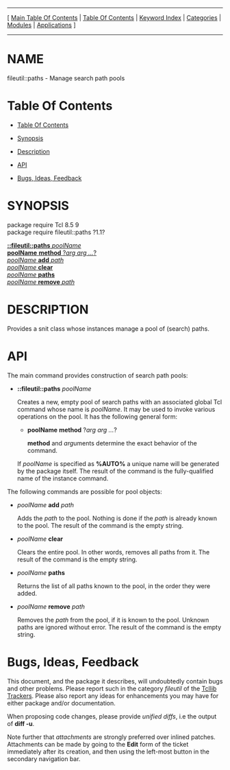 
[//000000001]: # (fileutil::paths \- )
[//000000002]: # (Generated from file 'paths\.man' by tcllib/doctools with format 'markdown')
[//000000003]: # (fileutil::paths\(n\) 1\.1 tcllib "")

<hr> [ <a href="../../../../toc.md">Main Table Of Contents</a> &#124; <a
href="../../../toc.md">Table Of Contents</a> &#124; <a
href="../../../../index.md">Keyword Index</a> &#124; <a
href="../../../../toc0.md">Categories</a> &#124; <a
href="../../../../toc1.md">Modules</a> &#124; <a
href="../../../../toc2.md">Applications</a> ] <hr>

# NAME

fileutil::paths \- Manage search path pools

# <a name='toc'></a>Table Of Contents

  - [Table Of Contents](#toc)

  - [Synopsis](#synopsis)

  - [Description](#section1)

  - [API](#section2)

  - [Bugs, Ideas, Feedback](#section3)

# <a name='synopsis'></a>SYNOPSIS

package require Tcl 8\.5 9  
package require fileutil::paths ?1\.1?  

[__::fileutil::paths__ *poolName*](#1)  
[__poolName__ __method__ ?*arg arg \.\.\.*?](#2)  
[*poolName* __add__ *path*](#3)  
[*poolName* __clear__](#4)  
[*poolName* __paths__](#5)  
[*poolName* __remove__ *path*](#6)  

# <a name='description'></a>DESCRIPTION

Provides a snit class whose instances manage a pool of \(search\) paths\.

# <a name='section2'></a>API

The main command provides construction of search path pools:

  - <a name='1'></a>__::fileutil::paths__ *poolName*

    Creates a new, empty pool of search paths with an associated global Tcl
    command whose name is *poolName*\. It may be used to invoke various
    operations on the pool\. It has the following general form:

      * <a name='2'></a>__poolName__ __method__ ?*arg arg \.\.\.*?

        __method__ and *arg*uments determine the exact behavior of the
        command\.

    If *poolName* is specified as __%AUTO%__ a unique name will be
    generated by the package itself\. The result of the command is the
    fully\-qualified name of the instance command\.

The following commands are possible for pool objects:

  - <a name='3'></a>*poolName* __add__ *path*

    Adds the *path* to the pool\. Nothing is done if the *path* is already
    known to the pool\. The result of the command is the empty string\.

  - <a name='4'></a>*poolName* __clear__

    Clears the entire pool\. In other words, removes all paths from it\. The
    result of the command is the empty string\.

  - <a name='5'></a>*poolName* __paths__

    Returns the list of all paths known to the pool, in the order they were
    added\.

  - <a name='6'></a>*poolName* __remove__ *path*

    Removes the *path* from the pool, if it is known to the pool\. Unknown
    paths are ignored without error\. The result of the command is the empty
    string\.

# <a name='section3'></a>Bugs, Ideas, Feedback

This document, and the package it describes, will undoubtedly contain bugs and
other problems\. Please report such in the category *fileutil* of the [Tcllib
Trackers](http://core\.tcl\.tk/tcllib/reportlist)\. Please also report any ideas
for enhancements you may have for either package and/or documentation\.

When proposing code changes, please provide *unified diffs*, i\.e the output of
__diff \-u__\.

Note further that *attachments* are strongly preferred over inlined patches\.
Attachments can be made by going to the __Edit__ form of the ticket
immediately after its creation, and then using the left\-most button in the
secondary navigation bar\.
